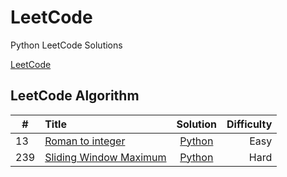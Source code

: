 # LeetCode

Python LeetCode Solutions

[LeetCode](https://leetcode.com/maatkara/)

## LeetCode Algorithm

| #             | Title                                                                           |                                       Solution                                       | Difficulty |
|---------------|:--------------------------------------------------------------------------------|:------------------------------------------------------------------------------------:|-----------:|
| 13            | [Roman to integer](https://leetcode.com/problems/roman-to-integer/)             | [Python](https://github.com/maatkara/LeetCode/blob/main/easy/roman_to_integer_13.py) |       Easy |
| 239 | [Sliding Window Maximum](https://leetcode.com/problems/sliding-window-maximum/) |                                      [Python](https://github.com/maatkara/LeetCode/blob/main/hard/sliding_window_max_239.py)                                      |       Hard |

